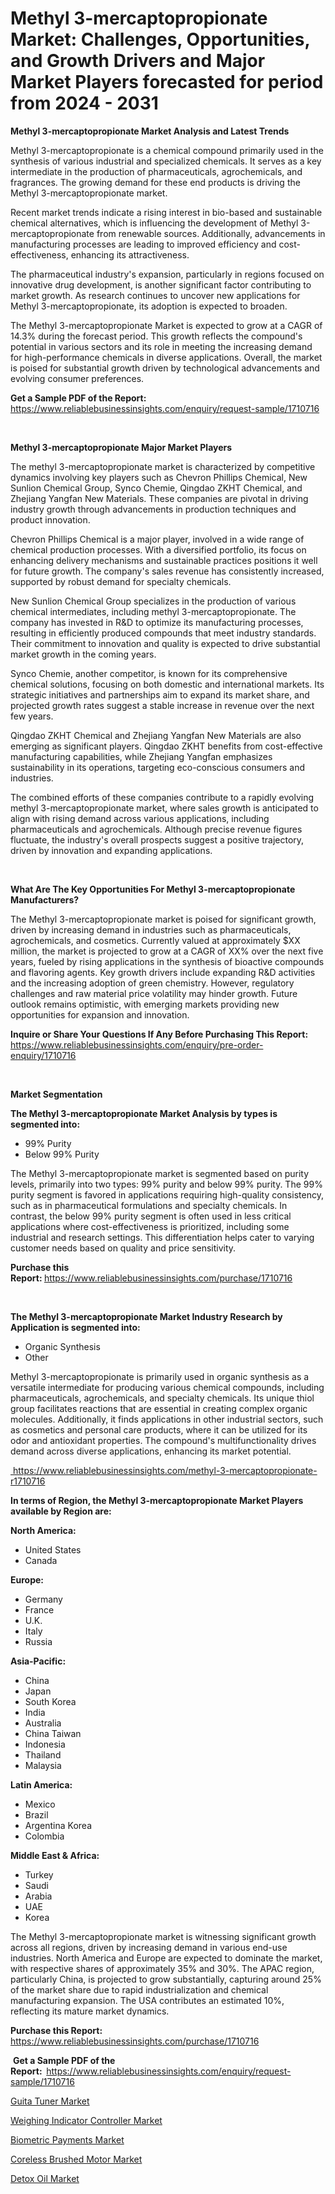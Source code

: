 <p><h1>Methyl 3-mercaptopropionate Market: Challenges, Opportunities, and Growth Drivers and Major Market Players forecasted for period from 2024 - 2031</h1></p><p><strong>Methyl 3-mercaptopropionate Market Analysis and Latest Trends</strong></p>
<p><p>Methyl 3-mercaptopropionate is a chemical compound primarily used in the synthesis of various industrial and specialized chemicals. It serves as a key intermediate in the production of pharmaceuticals, agrochemicals, and fragrances. The growing demand for these end products is driving the Methyl 3-mercaptopropionate market. </p><p>Recent market trends indicate a rising interest in bio-based and sustainable chemical alternatives, which is influencing the development of Methyl 3-mercaptopropionate from renewable sources. Additionally, advancements in manufacturing processes are leading to improved efficiency and cost-effectiveness, enhancing its attractiveness.</p><p>The pharmaceutical industry's expansion, particularly in regions focused on innovative drug development, is another significant factor contributing to market growth. As research continues to uncover new applications for Methyl 3-mercaptopropionate, its adoption is expected to broaden.</p><p>The Methyl 3-mercaptopropionate Market is expected to grow at a CAGR of 14.3% during the forecast period. This growth reflects the compound's potential in various sectors and its role in meeting the increasing demand for high-performance chemicals in diverse applications. Overall, the market is poised for substantial growth driven by technological advancements and evolving consumer preferences.</p></p>
<p><strong>Get a Sample PDF of the Report:&nbsp;</strong> <a href="https://www.reliablebusinessinsights.com/enquiry/request-sample/1710716?utm_campaign=1820&utm_medium=2&utm_source=Github&utm_content=ia&utm_term=30102024&utm_id=methyl-3-mercaptopropionate">https://www.reliablebusinessinsights.com/enquiry/request-sample/1710716</a></p>
<p>&nbsp;</p>
<p><strong>Methyl 3-mercaptopropionate Major Market Players</strong></p>
<p><p>The methyl 3-mercaptopropionate market is characterized by competitive dynamics involving key players such as Chevron Phillips Chemical, New Sunlion Chemical Group, Synco Chemie, Qingdao ZKHT Chemical, and Zhejiang Yangfan New Materials. These companies are pivotal in driving industry growth through advancements in production techniques and product innovation.</p><p>Chevron Phillips Chemical is a major player, involved in a wide range of chemical production processes. With a diversified portfolio, its focus on enhancing delivery mechanisms and sustainable practices positions it well for future growth. The company's sales revenue has consistently increased, supported by robust demand for specialty chemicals.</p><p>New Sunlion Chemical Group specializes in the production of various chemical intermediates, including methyl 3-mercaptopropionate. The company has invested in R&D to optimize its manufacturing processes, resulting in efficiently produced compounds that meet industry standards. Their commitment to innovation and quality is expected to drive substantial market growth in the coming years.</p><p>Synco Chemie, another competitor, is known for its comprehensive chemical solutions, focusing on both domestic and international markets. Its strategic initiatives and partnerships aim to expand its market share, and projected growth rates suggest a stable increase in revenue over the next few years.</p><p>Qingdao ZKHT Chemical and Zhejiang Yangfan New Materials are also emerging as significant players. Qingdao ZKHT benefits from cost-effective manufacturing capabilities, while Zhejiang Yangfan emphasizes sustainability in its operations, targeting eco-conscious consumers and industries.</p><p>The combined efforts of these companies contribute to a rapidly evolving methyl 3-mercaptopropionate market, where sales growth is anticipated to align with rising demand across various applications, including pharmaceuticals and agrochemicals. Although precise revenue figures fluctuate, the industry's overall prospects suggest a positive trajectory, driven by innovation and expanding applications.</p></p>
<p>&nbsp;</p>
<p><strong>What Are The Key Opportunities For Methyl 3-mercaptopropionate Manufacturers?</strong></p>
<p><p>The Methyl 3-mercaptopropionate market is poised for significant growth, driven by increasing demand in industries such as pharmaceuticals, agrochemicals, and cosmetics. Currently valued at approximately $XX million, the market is projected to grow at a CAGR of XX% over the next five years, fueled by rising applications in the synthesis of bioactive compounds and flavoring agents. Key growth drivers include expanding R&D activities and the increasing adoption of green chemistry. However, regulatory challenges and raw material price volatility may hinder growth. Future outlook remains optimistic, with emerging markets providing new opportunities for expansion and innovation.</p></p>
<p><strong>Inquire or Share Your Questions If Any Before Purchasing This Report:</strong> <a href="https://www.reliablebusinessinsights.com/enquiry/pre-order-enquiry/1710716?utm_campaign=1820&utm_medium=2&utm_source=Github&utm_content=ia&utm_term=30102024&utm_id=methyl-3-mercaptopropionate">https://www.reliablebusinessinsights.com/enquiry/pre-order-enquiry/1710716</a></p>
<p>&nbsp;</p>
<p><strong>Market Segmentation</strong></p>
<p><strong>The Methyl 3-mercaptopropionate Market Analysis by types is segmented into:</strong></p>
<p><ul><li>99% Purity</li><li>Below 99% Purity</li></ul></p>
<p><p>The Methyl 3-mercaptopropionate market is segmented based on purity levels, primarily into two types: 99% purity and below 99% purity. The 99% purity segment is favored in applications requiring high-quality consistency, such as in pharmaceutical formulations and specialty chemicals. In contrast, the below 99% purity segment is often used in less critical applications where cost-effectiveness is prioritized, including some industrial and research settings. This differentiation helps cater to varying customer needs based on quality and price sensitivity.</p></p>
<p><strong>Purchase this Report:&nbsp;</strong><a href="https://www.reliablebusinessinsights.com/purchase/1710716?utm_campaign=1820&utm_medium=2&utm_source=Github&utm_content=ia&utm_term=30102024&utm_id=methyl-3-mercaptopropionate">https://www.reliablebusinessinsights.com/purchase/1710716</a></p>
<p>&nbsp;</p>
<p><strong>The Methyl 3-mercaptopropionate Market Industry Research by Application is segmented into:</strong></p>
<p><ul><li>Organic Synthesis</li><li>Other</li></ul></p>
<p><p>Methyl 3-mercaptopropionate is primarily used in organic synthesis as a versatile intermediate for producing various chemical compounds, including pharmaceuticals, agrochemicals, and specialty chemicals. Its unique thiol group facilitates reactions that are essential in creating complex organic molecules. Additionally, it finds applications in other industrial sectors, such as cosmetics and personal care products, where it can be utilized for its odor and antioxidant properties. The compound's multifunctionality drives demand across diverse applications, enhancing its market potential.</p></p>
<p><a href="https://www.reliablebusinessinsights.com/methyl-3-mercaptopropionate-r1710716?utm_campaign=1820&utm_medium=2&utm_source=Github&utm_content=ia&utm_term=30102024&utm_id=methyl-3-mercaptopropionate">&nbsp;https://www.reliablebusinessinsights.com/methyl-3-mercaptopropionate-r1710716</a></p>
<p><strong>In terms of Region, the Methyl 3-mercaptopropionate Market Players available by Region are:</strong></p>
<p>
    <p> <strong> North America: </strong>
        <ul>
            <li>United States</li>
            <li>Canada</li>
        </ul>
        </p> 
    <p> <strong> Europe: </strong>
        <ul>
            <li>Germany</li>
            <li>France</li>
            <li>U.K.</li>
            <li>Italy</li>
            <li>Russia</li>
        </ul>
        </p> 
    <p> <strong> Asia-Pacific: </strong>
        <ul>
            <li>China</li>
            <li>Japan</li>
            <li>South Korea</li>
            <li>India</li>
            <li>Australia</li>
            <li>China Taiwan</li>
            <li>Indonesia</li>
            <li>Thailand</li>
            <li>Malaysia</li>
        </ul>
        </p> 
    <p> <strong> Latin America: </strong>
        <ul>
            <li>Mexico</li>
            <li>Brazil</li>
            <li>Argentina Korea</li>
            <li>Colombia</li>
        </ul>
        </p> 
    <p> <strong> Middle East & Africa: </strong>
        <ul>
            <li>Turkey</li>
            <li>Saudi</li>
            <li>Arabia</li>
            <li>UAE</li>
            <li>Korea</li>
        </ul>
    </p>
    </p>
<p><p>The Methyl 3-mercaptopropionate market is witnessing significant growth across all regions, driven by increasing demand in various end-use industries. North America and Europe are expected to dominate the market, with respective shares of approximately 35% and 30%. The APAC region, particularly China, is projected to grow substantially, capturing around 25% of the market share due to rapid industrialization and chemical manufacturing expansion. The USA contributes an estimated 10%, reflecting its mature market dynamics.</p></p>
<p><strong>Purchase this Report: </strong><a href="https://www.reliablebusinessinsights.com/purchase/1710716?utm_campaign=1820&utm_medium=2&utm_source=Github&utm_content=ia&utm_term=30102024&utm_id=methyl-3-mercaptopropionate">https://www.reliablebusinessinsights.com/purchase/1710716</a></p>
<p>&nbsp;<strong>Get a Sample PDF of the Report:&nbsp;&nbsp;</strong><a href="https://www.reliablebusinessinsights.com/enquiry/request-sample/1710716?utm_campaign=1820&utm_medium=2&utm_source=Github&utm_content=ia&utm_term=30102024&utm_id=methyl-3-mercaptopropionate">https://www.reliablebusinessinsights.com/enquiry/request-sample/1710716</a></p>
<p><strong></strong></p>
<p><p><a href="https://www.linkedin.com/pulse/guita-tuner-market-essentials-key-players-demand-drivers-roi-ppa9c?utm_campaign=1820&utm_medium=2&utm_source=Github&utm_content=ia&utm_term=30102024&utm_id=methyl-3-mercaptopropionate">Guita Tuner Market</a></p><p><a href="https://www.linkedin.com/pulse/weighing-indicator-controller-market-essentials-key-players-cpsrf?utm_campaign=1820&utm_medium=2&utm_source=Github&utm_content=ia&utm_term=30102024&utm_id=methyl-3-mercaptopropionate">Weighing Indicator Controller Market</a></p><p><a href="https://www.linkedin.com/pulse/key-drivers-biometric-payments-market-trends-future-outlook-zpowf?utm_campaign=1820&utm_medium=2&utm_source=Github&utm_content=ia&utm_term=30102024&utm_id=methyl-3-mercaptopropionate">Biometric Payments Market</a></p><p><a href="https://www.linkedin.com/pulse/investment-opportunities-coreless-brushed-motor-sector-risk-fy10f?utm_campaign=1820&utm_medium=2&utm_source=Github&utm_content=ia&utm_term=30102024&utm_id=methyl-3-mercaptopropionate">Coreless Brushed Motor Market</a></p><p><a href="https://www.linkedin.com/pulse/emerging-trends-detox-oil-market-detailed-overview-n5jsc?utm_campaign=1820&utm_medium=2&utm_source=Github&utm_content=ia&utm_term=30102024&utm_id=methyl-3-mercaptopropionate">Detox Oil Market</a></p></p>